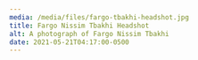 ```yaml
---
media: /media/files/fargo-tbakhi-headshot.jpg
title: Fargo Nissim Tbakhi Headshot
alt: A photograph of Fargo Nissim Tbakhi
date: 2021-05-21T04:17:00-0500
---
```

